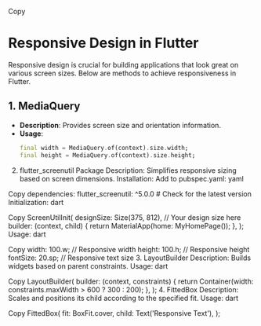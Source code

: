Copy

# Responsive Design in Flutter

Responsive design is crucial for building applications that look great on various screen sizes. Below are methods to achieve responsiveness in Flutter.

## 1. MediaQuery

- **Description**: Provides screen size and orientation information.
- **Usage**:
  ```dart
  final width = MediaQuery.of(context).size.width;
  final height = MediaQuery.of(context).size.height;
  ```

2. flutter_screenutil Package
   Description: Simplifies responsive sizing based on screen dimensions.
   Installation: Add to pubspec.yaml:
   yaml

Copy
dependencies:
flutter_screenutil: ^5.0.0 # Check for the latest version
Initialization:
dart

Copy
ScreenUtilInit(
designSize: Size(375, 812), // Your design size here
builder: (context, child) {
return MaterialApp(home: MyHomePage());
},
);
Usage:
dart

Copy
width: 100.w; // Responsive width
height: 100.h; // Responsive height
fontSize: 20.sp; // Responsive text size 3. LayoutBuilder
Description: Builds widgets based on parent constraints.
Usage:
dart

Copy
LayoutBuilder(
builder: (context, constraints) {
return Container(width: constraints.maxWidth > 600 ? 300 : 200);
},
); 4. FittedBox
Description: Scales and positions its child according to the specified fit.
Usage:
dart

Copy
FittedBox(
fit: BoxFit.cover,
child: Text('Responsive Text'),
);
